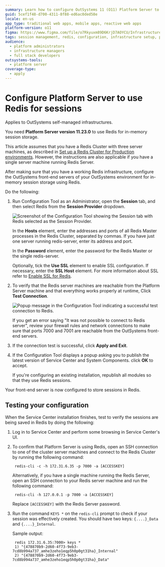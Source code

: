 ```yaml
---
summary: Learn how to configure OutSystems 11 (O11) Platform Server to use Redis for in-memory session storage in self-managed infrastructures.
guid: 5cef1f48-d700-4311-8f88-ed6ac0ded58e
locale: en-us
app_type: traditional web apps, mobile apps, reactive web apps
platform-version: o11
figma: https://www.figma.com/file/o7Rkyuxm89D6KrjD7AOYCU/Infrastructure?node-id=1242:249
tags: session management, redis, configuration, infrastructure setup, platform server
audience:
  - platform administrators
  - infrastructure managers
  - full stack developers
outsystems-tools:
  - platform server
coverage-type:
  - apply
---
```


# Configure Platform Server to use Redis for sessions

<div class="info" markdown="1">

Applies to OutSystems self-managed infrastructures.

</div>

<div class="info" markdown="1">

You need **Platform Server version 11.23.0** to use Redis for in-memory session storage.

This article assumes that you have a Redis Cluster with three server machines, as described in [Set up a Redis Cluster for Production environments](setup-prod.md). However, the instructions are also applicable if you have a single server machine running Redis Server.

</div>

After making sure that you have a working Redis infrastructure, configure the OutSystems front-end servers of your OutSystems environment for in-memory session storage using Redis.

Do the following:

1. Run Configuration Tool as an Administrator, open the **Session** tab, and then select Redis from  the **Session Provider** dropdown.

    ![Screenshot of the Configuration Tool showing the Session tab with Redis selected as the Session Provider.](images/session-connection-string-0-ct.png "Configuration Tool Session Tab")

    In the **Hosts** element, enter the addresses and ports of all Redis Master processes in the Redis Cluster, separated by commas. If you have just one server running redis-server, enter its address and port.

    In the **Password** element, enter the password for the Redis Master or the single redis-server.

    Optionally, tick the **Use SSL** element to enable SSL configuration. If necessary, enter  the **SSL Host** element. For more information about SSL refer to [Enable SSL for Redis](setup-enable-ssl.md).

1. To verify that the Redis server machines are reachable from the Platform Server machine and that everything works properly at runtime, Click **Test Connection**.

    ![Popup message in the Configuration Tool indicating a successful test connection to Redis.](images/session-connection-string-success-ct.png "Successful Redis Connection Test")

    If you get an error saying "It was not possible to connect to Redis server", review your firewall rules and network connections to make sure that ports 7000 and 7001 are reachable from the OutSystems front-end servers.

1. If the connection test is successful, click **Apply and Exit**.

1. If the Configuration Tool displays a popup asking you to publish the latest version of Service Center and System Components. click **OK** to accept.

    If you're configuring an existing installation, republish all modules so that they use Redis sessions.

Your front-end server is now configured to store sessions in Redis.

## Testing your configuration

When the Service Center installation finishes, test to verify the sessions are being saved in Redis by doing the following:

1. Log in to Service Center and perform some browsing in Service Center's UI.

1. To confirm that Platform Server is using Redis, open an SSH connection to one of the cluster server machines and connect to the Redis Cluster by running the following command:

        redis-cli -c -h 172.31.6.35 -p 7000 -a [ACCESSKEY]

    Alternatively, if you have a single machine running the Redis Server, open an SSH connection to your Redis server machine and run the following command:

        redis-cli -h 127.0.0.1 -p 7000 -a [ACCESSKEY]

    Replace `[ACCESSKEY]` with the Redis Server password.

1. Run the command `KEYS *` on the `redis-cli` prompt to check if your session was effectively created. You should have two keys: `{....}_Data` and `{....}_Internal`.

    Sample output:

        redis 172.31.6.35:7000> keys *
        1) "{478870b9-2d60-4f73-9eb3-7cd8b994a737_amhe3zeho1eqp5h0p0gt31ha}_Internal"
        2) "{478870b9-2d60-4f73-9eb3-7cd8b994a737_amhe3zeho1eqp5h0p0gt31ha}_Data"
